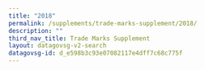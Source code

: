 ```yaml
---
title: "2018"
permalink: /supplements/trade-marks-supplement/2018/
description: ""
third_nav_title: Trade Marks Supplement
layout: datagovsg-v2-search
datagovsg-id: d_e598b3c93e07082117e4dff7c68c775f
---
```

